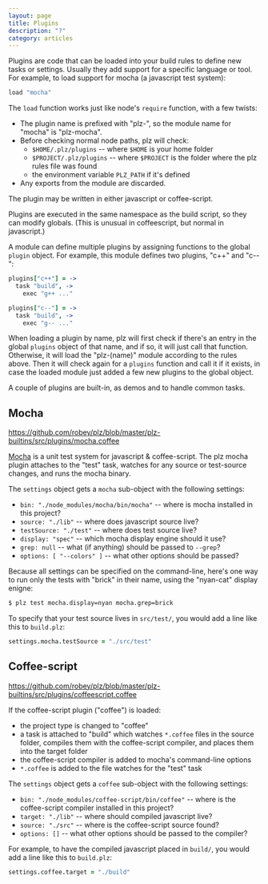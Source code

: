 ```yaml
---
layout: page
title: Plugins
description: "?"
category: articles
---
```


Plugins are code that can be loaded into your build rules to define new tasks or settings. Usually they add support for a specific language or tool. For example, to load support for mocha (a javascript test system):

```coffeescript
load "mocha"
```

The `load` function works just like node's `require` function, with a few twists:

- The plugin name is prefixed with "plz-", so the module name for "mocha" is "plz-mocha".
- Before checking normal node paths, plz will check:
    - `$HOME/.plz/plugins` -- where `$HOME` is your home folder
    - `$PROJECT/.plz/plugins` -- where `$PROJECT` is the folder where the plz rules file was found
    - the environment variable `PLZ_PATH` if it's defined
- Any exports from the module are discarded.

The plugin may be written in either javascript or coffee-script.

Plugins are executed in the same namespace as the build script, so they can
modify globals. (This is unusual in coffeescript, but normal in javascript.)

A module can define multiple plugins by assigning functions to the global `plugin` object. For example, this module defines two plugins, "c++" and "c--":

```coffeescript
plugins["c++"] = ->
  task "build", ->
    exec "g++ ..."

plugins["c--"] = ->
  task "build", ->
    exec "g-- ..."
```

When loading a plugin by name, plz will first check if there's an entry in the global `plugins` object of that name, and if so, it will just call that function. Otherwise, it will load the "plz-(name)" module according to the rules above. Then it will check again for a `plugins` function and call it if it exists, in case the loaded module just added a few new plugins to the global object.

A couple of plugins are built-in, as demos and to handle common tasks.


## <a name="mocha"></a> Mocha

https://github.com/robey/plz/blob/master/plz-builtins/src/plugins/mocha.coffee

[Mocha](http://visionmedia.github.io/mocha/) is a unit test system for javascript & coffee-script. The plz mocha plugin attaches to the "test" task, watches for any source or test-source changes, and runs the mocha binary.

The `settings` object gets a `mocha` sub-object with the following settings:

- `bin: "./node_modules/mocha/bin/mocha"` -- where is mocha installed in this project?
- `source: "./lib"` -- where does javascript source live?
- `testSource: "./test"` -- where does test source live?
- `display: "spec"` -- which mocha display engine should it use?
- `grep: null` -- what (if anything) should be passed to `--grep`?
- `options: [ "--colors" ]` -- what other options should be passed?

Because all settings can be specified on the command-line, here's one way to run only the tests with "brick" in their name, using the "nyan-cat" display enigne:

```bash
$ plz test mocha.display=nyan mocha.grep=brick
```

To specify that your test source lives in `src/test/`, you would add a line like this to `build.plz`:

```coffeescript
settings.mocha.testSource = "./src/test"
```


## <a name="coffee-script"></a> Coffee-script

https://github.com/robey/plz/blob/master/plz-builtins/src/plugins/coffeescript.coffee

If the coffee-script plugin ("coffee") is loaded:

- the project type is changed to "coffee"
- a task is attached to "build" which watches `*.coffee` files in the source folder, compiles them with the coffee-script compiler, and places them into the target folder
- the coffee-script compiler is added to mocha's command-line options
- `*.coffee` is added to the file watches for the "test" task

The `settings` object gets a `coffee` sub-object with the following settings:

- `bin: "./node_modules/coffee-script/bin/coffee"` -- where is the coffee-script compiler installed in this project?
- `target: "./lib"` -- where should compiled javascript live?
- `source: "./src"` -- where is the coffee-script source found?
- `options: []` -- what other options should be passed to the compiler?

For example, to have the compiled javascript placed in `build/`, you would add a line like this to `build.plz`:

```coffeescript
settings.coffee.target = "./build"
```

